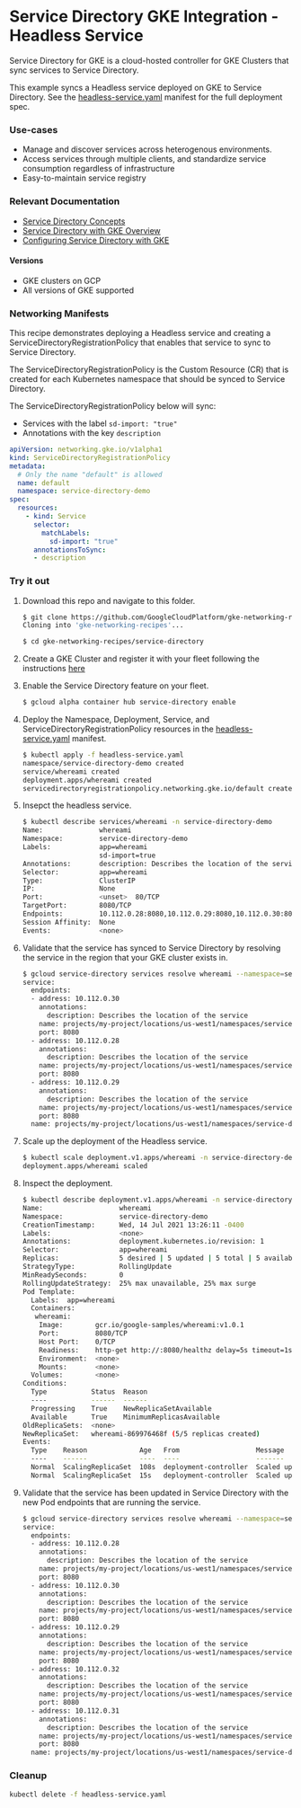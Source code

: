 # Service Directory GKE Integration - Headless Service

Service Directory for GKE is a cloud-hosted controller for GKE Clusters that
sync services to Service Directory.

This example syncs a Headless service deployed on GKE to Service Directory. See
the [headless-service.yaml](headless-service.yaml) manifest for the full
deployment spec.

### Use-cases

*   Manage and discover services across heterogenous environments.
*   Access services through multiple clients, and standardize service
    consumption regardless of infrastructure
*   Easy-to-maintain service registry

### Relevant Documentation

*   [Service Directory Concepts](https://cloud.google.com/service-directory/docs/concepts)
*   [Service Directory with GKE Overview](https://cloud.google.com/service-directory/docs/sd-gke-overview)
*   [Configuring Service Directory with GKE](https://cloud.google.com/service-directory/docs/configuring-sd-with-gke)

#### Versions

*   GKE clusters on GCP
*   All versions of GKE supported

### Networking Manifests

This recipe demonstrates deploying a Headless service and creating a
ServiceDirectoryRegistrationPolicy that enables that service to sync to Service
Directory.

The ServiceDirectoryRegistrationPolicy is the Custom Resource (CR) that is
created for each Kubernetes namespace that should be synced to Service
Directory.

The ServiceDirectoryRegistrationPolicy below will sync:

*   Services with the label `sd-import: "true"`
*   Annotations with the key `description`

```yaml
apiVersion: networking.gke.io/v1alpha1
kind: ServiceDirectoryRegistrationPolicy
metadata:
  # Only the name "default" is allowed
  name: default
  namespace: service-directory-demo
spec:
  resources:
    - kind: Service
      selector:
        matchLabels:
          sd-import: "true"
      annotationsToSync:
      - description
```

### Try it out

1.  Download this repo and navigate to this folder.

    ```sh
    $ git clone https://github.com/GoogleCloudPlatform/gke-networking-recipes.git
    Cloning into 'gke-networking-recipes'...

    $ cd gke-networking-recipes/service-directory
    ```

1.  Create a GKE Cluster and register it with your fleet following the
    instructions
    [here](https://cloud.google.com/anthos/multicluster-management/connect/registering-a-cluster)

1.  Enable the Service Directory feature on your fleet.

    ```sh
    $ gcloud alpha container hub service-directory enable
    ```

1.  Deploy the Namespace, Deployment, Service, and
    ServiceDirectoryRegistrationPolicy resources in the
    [headless-service.yaml](headless-service.yaml) manifest.

    ```sh
    $ kubectl apply -f headless-service.yaml
    namespace/service-directory-demo created
    service/whereami created
    deployment.apps/whereami created
    servicedirectoryregistrationpolicy.networking.gke.io/default created
    ```

1.  Insepct the headless service.

    ```sh
    $ kubectl describe services/whereami -n service-directory-demo
    Name:              whereami
    Namespace:         service-directory-demo
    Labels:            app=whereami
                       sd-import=true
    Annotations:       description: Describes the location of the service
    Selector:          app=whereami
    Type:              ClusterIP
    IP:                None
    Port:              <unset>  80/TCP
    TargetPort:        8080/TCP
    Endpoints:         10.112.0.28:8080,10.112.0.29:8080,10.112.0.30:8080
    Session Affinity:  None
    Events:            <none>
    ```

1.  Validate that the service has synced to Service Directory by resolving the
    service in the region that your GKE cluster exists in.

    ```sh
    $ gcloud service-directory services resolve whereami --namespace=service-directory-demo --location=us-west1
    service:
      endpoints:
      - address: 10.112.0.30
        annotations:
          description: Describes the location of the service
        name: projects/my-project/locations/us-west1/namespaces/service-directory-demo/services/whereami/endpoints/my-cluster-2679379489
        port: 8080
      - address: 10.112.0.28
        annotations:
          description: Describes the location of the service
        name: projects/my-project/locations/us-west1/namespaces/service-directory-demo/services/whereami/endpoints/my-cluster-2140213467
        port: 8080
      - address: 10.112.0.29
        annotations:
          description: Describes the location of the service
        name: projects/my-project/locations/us-west1/namespaces/service-directory-demo/services/whereami/endpoints/my-cluster-4196602425
        port: 8080
      name: projects/my-project/locations/us-west1/namespaces/service-directory-demo/services/whereami
    ```

1.  Scale up the deployment of the Headless service.

    ```sh
    $ kubectl scale deployment.v1.apps/whereami -n service-directory-demo --replicas=5
    deployment.apps/whereami scaled
    ```

1.  Inspect the deployment.

    ```sh
    $ kubectl describe deployment.v1.apps/whereami -n service-directory-demo
    Name:                   whereami
    Namespace:              service-directory-demo
    CreationTimestamp:      Wed, 14 Jul 2021 13:26:11 -0400
    Labels:                 <none>
    Annotations:            deployment.kubernetes.io/revision: 1
    Selector:               app=whereami
    Replicas:               5 desired | 5 updated | 5 total | 5 available | 0 unavailable
    StrategyType:           RollingUpdate
    MinReadySeconds:        0
    RollingUpdateStrategy:  25% max unavailable, 25% max surge
    Pod Template:
      Labels:  app=whereami
      Containers:
       whereami:
        Image:        gcr.io/google-samples/whereami:v1.0.1
        Port:         8080/TCP
        Host Port:    0/TCP
        Readiness:    http-get http://:8080/healthz delay=5s timeout=1s period=10s #success=1 #failure=3
        Environment:  <none>
        Mounts:       <none>
      Volumes:        <none>
    Conditions:
      Type           Status  Reason
      ----           ------  ------
      Progressing    True    NewReplicaSetAvailable
      Available      True    MinimumReplicasAvailable
    OldReplicaSets:  <none>
    NewReplicaSet:   whereami-869976468f (5/5 replicas created)
    Events:
      Type    Reason             Age   From                   Message
      ----    ------             ----  ----                   -------
      Normal  ScalingReplicaSet  108s  deployment-controller  Scaled up replica set whereami-869976468f to 3
      Normal  ScalingReplicaSet  15s   deployment-controller  Scaled up replica set whereami-869976468f to 5
    ```

1.  Validate that the service has been updated in Service Directory with the new
    Pod endpoints that are running the service.

    ```sh
    $ gcloud service-directory services resolve whereami --namespace=service-directory-demo --location=us-west1
    service:
      endpoints:
      - address: 10.112.0.28
        annotations:
          description: Describes the location of the service
        name: projects/my-project/locations/us-west1/namespaces/service-directory-demo/services/whereami/endpoints/my-cluster-2140213467
        port: 8080
      - address: 10.112.0.30
        annotations:
          description: Describes the location of the service
        name: projects/my-project/locations/us-west1/namespaces/service-directory-demo/services/whereami/endpoints/my-cluster-2679379489
        port: 8080
      - address: 10.112.0.29
        annotations:
          description: Describes the location of the service
        name: projects/my-project/locations/us-west1/namespaces/service-directory-demo/services/whereami/endpoints/my-cluster-4196602425
        port: 8080
      - address: 10.112.0.32
        annotations:
          description: Describes the location of the service
        name: projects/my-project/locations/us-west1/namespaces/service-directory-demo/services/whereami/endpoints/my-cluster-4262052618
        port: 8080
      - address: 10.112.0.31
        annotations:
          description: Describes the location of the service
        name: projects/my-project/locations/us-west1/namespaces/service-directory-demo/services/whereami/endpoints/my-cluster-1912131955
        port: 8080
      name: projects/my-project/locations/us-west1/namespaces/service-directory-demo/services/whereami
    ```

### Cleanup

```sh
kubectl delete -f headless-service.yaml
```
